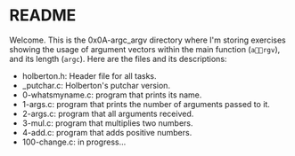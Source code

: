 # README

Welcome. This is the 0x0A-argc_argv directory where I'm storing exercises showing the usage of argument vectors within the main function (`argv`), and its length (`argc`). Here are the files and its descriptions:

 - holberton.h: Header file for all tasks.
 - _putchar.c: Holberton's putchar version.
 - 0-whatsmyname.c: program that prints its name.
 - 1-args.c: program that prints the number of arguments passed to it.
 - 2-args.c: program that all arguments received.
 - 3-mul.c: program that multiplies two numbers.
 - 4-add.c: program that adds positive numbers.
 - 100-change.c: in progress...